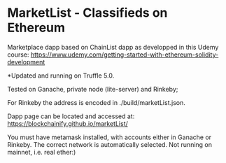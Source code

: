 # MarketList - Classifieds on Ethereum
Marketplace dapp based on ChainList dapp as developped in this Udemy course: https://www.udemy.com/getting-started-with-ethereum-solidity-development


*Updated and running on Truffle 5.0.

Tested on Ganache, private node (lite-server) and Rinkeby;

For Rinkeby the address is encoded in ./build/marketList.json.

Dapp page can be located and accessed at: https://blockchainify.github.io/marketList/


You must have metamask installed, with accounts either in Ganache or Rinkeby. The correct network is automatically selected.
Not running on mainnet, i.e. real ether:)